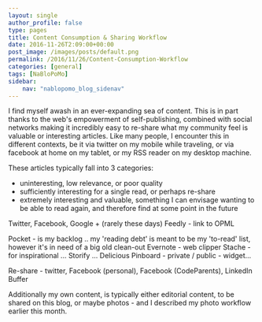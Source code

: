 ```yaml
---
layout: single
author_profile: false
type: pages
title: Content Consumption & Sharing Workflow
date: 2016-11-26T2:09:00+00:00
post_image: /images/posts/default.png
permalink: /2016/11/26/Content-Consumption-Workflow
categories: [general]
tags: [NaBloPoMo]
sidebar:
    nav: "nablopomo_blog_sidenav"
---
```

I find myself awash in an ever-expanding sea of content. This is in part thanks to the web's empowerment of self-publishing, combined with social networks making it incredibly easy to re-share what my community feel is valuable or interesting articles. Like many people, I encounter this in different contexts, be it via twitter on my mobile while traveling, or via facebook at home on my tablet, or my RSS reader on my desktop machine.

These articles typically fall into 3 categories:
- uninteresting, low relevance, or poor quality
- sufficiently interesting for a single read, or perhaps re-share
- extremely interesting and valuable, something I can envisage wanting to be able to read again, and therefore find at some point in the future


Twitter, Facebook, Google + (rarely these days)
Feedly - link to OPML

Pocket -
is my backlog .. my 'reading debt'
is meant to be my 'to-read' list, however it's in need of a big old clean-out
Evernote - web clipper
Stache - for inspirational ...
Storify ...
Delicious
Pinboard - private / public - widget...


Re-share - twitter, Facebook (personal), Facebook (CodeParents), LinkedIn
Buffer


Additionally my own content, is typically either editorial content, to be shared on this blog, or maybe photos - and I described my photo workflow earlier this month.
